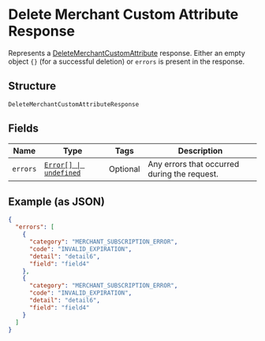 <!-- Optimized: 2025-10-06 -->
<!-- RPM: 1.6.2.1.1.6.2.1_delete-merchant-custom-attribute-response_20251006 -->
<!-- Session: E2E RPM DNA Application -->
<!-- AOM: RND (Reggie & Dro) -->
<!-- COI: TECHNOLOGY -->
<!-- RPM: HIGH -->
<!-- ACTION: BUILD -->


# Delete Merchant Custom Attribute Response

Represents a [DeleteMerchantCustomAttribute](../../doc/api/merchant-custom-attributes.md#delete-merchant-custom-attribute) response.
Either an empty object `{}` (for a successful deletion) or `errors` is present in the response.

## Structure

`DeleteMerchantCustomAttributeResponse`

## Fields

| Name | Type | Tags | Description |
|  --- | --- | --- | --- |
| `errors` | [`Error[] \| undefined`](../../doc/models/error.md) | Optional | Any errors that occurred during the request. |

## Example (as JSON)

```json
{
  "errors": [
    {
      "category": "MERCHANT_SUBSCRIPTION_ERROR",
      "code": "INVALID_EXPIRATION",
      "detail": "detail6",
      "field": "field4"
    },
    {
      "category": "MERCHANT_SUBSCRIPTION_ERROR",
      "code": "INVALID_EXPIRATION",
      "detail": "detail6",
      "field": "field4"
    }
  ]
}
```
